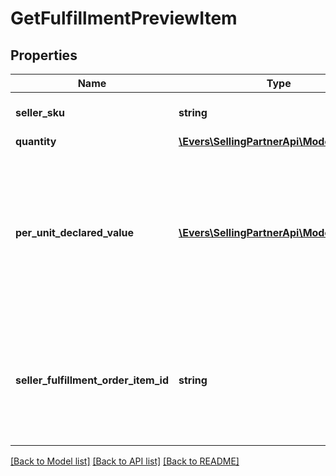 # GetFulfillmentPreviewItem

## Properties
Name | Type | Description | Notes
------------ | ------------- | ------------- | -------------
**seller_sku** | **string** | The seller SKU of the item. | 
**quantity** | [**\Evers\SellingPartnerApi\Model\Quantity**](Quantity.md) |  | 
**per_unit_declared_value** | [**\Evers\SellingPartnerApi\Model\Money**](Money.md) | The monetary value assigned by the seller to this item. This is a required field if this order is an export order. | [optional] 
**seller_fulfillment_order_item_id** | **string** | A fulfillment order item identifier that the seller creates to track items in the fulfillment preview. | 

[[Back to Model list]](../README.md#documentation-for-models) [[Back to API list]](../README.md#documentation-for-api-endpoints) [[Back to README]](../README.md)



